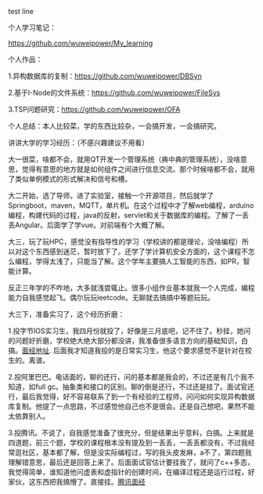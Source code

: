 test line

个人学习笔记：

https://github.com/wuweipower/My_learning

个人作品：

1.异构数据库的复制：https://github.com/wuweipower/DBSyn

2.基于I-Node的文件系统：https://github.com/wuweipower/FileSys

3.TSP问题研究：https://github.com/wuweipower/OFA



个人总结：本人比较菜，学的东西比较杂，一会搞开发，一会搞研究。



讲讲大学的学习经历：（不感兴趣建议不用看）

大一很菜，啥都不会，就用QT开发一个管理系统（典中典的管理系统），没啥意思，觉得有意思的地方就是如何组件之间进行信息交流。那个时候啥都不会，就用了类似单例模式的形式解决和信号和槽。

大二开始，选了导师，进了实验室，接触一个开源项目，然后就学了Springboot，maven，MQTT，单片机。在这个过程中才了解web编程，arduino编程，构建代码的过程，java的反射，servlet和关于数据库的编程。了解了一丢丢Angular。后面学了学vue。对前端有个大概了解。

大三，玩了玩HPC，感觉没有指导性的学习（学校讲的都是理论，没啥编程）所以对这个东西感到迷茫，暂时放下了。还学了学计算机安全方面的，这个课程不怎么编程，学得太浅了，只能当了解。这个学年主要搞人工智能的东西，如PR，智能计算。

反正三年学的不咋地，大多就浅尝辄止。很多小组作业基本就我一个人完成，编程能力自我感觉起飞。偶尔玩玩leetcode。无聊就去搞搞中等题玩玩。

大三下，准备实习了，这个经历折磨：

1.投字节IOS实习生，我四月份就投了，好像是三月底吧，记不住了。秒挂，她问的问题好折磨，学校绝大绝大部分都没讲，我准备很多语言方向的基础知识，白搞。[面经地址](./bytedance.html). 后面我才知道我投的是日常实习生，他这个要求感觉不是针对在校生的。离谱。

2.投阿里巴巴。电话面的，聊的还行，问的基本都是我会的，不过还是有几个我不知道，如full gc。抽象类和接口的区别。聊的倒是还行，不过还是挂了。面试官还行，最后我觉得，好不容易联系了到一个有经验的工程师，问问如何实现异构数据库复制。他提了一点思路，不过感觉他自己也不是很会。还是自己想吧，果然不能太依靠别人。

3.投腾讯。不说了，自我感觉准备了很充分，但是结果出乎意料，白搞。上来就是四道题，前三个题，学校的课程根本没有提及到一丢丢，一丢丢都没有，不过我经常逛社区，基本都了解，但是没实际编程过，写的我头皮发麻，a不了，第四题我理解错意思，最后还是回答上来了。后面面试官估计要挂我了，就问了c++多态，我觉得简单，谁知道他问虚表和虚指针的创建时间，在编译过程还是运行过程，好家伙，这东西把我搞懵了。直接挂。[腾讯面经](./Tencent.html)

